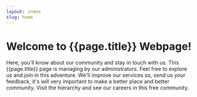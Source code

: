 ```yaml
---
layout: index
slug: home
---
```

# Welcome to {{page.title}} Webpage!

  Here, you'll know about our community and stay in touch with us. This {{page.title}} page is managing by our administrators.
Feel free to explore us and join in this adventure.
  We'll improve our services so, send us your feedback, it's will very important to make a better place and better community. Visit the hierarchy and see our careers in this free community.
